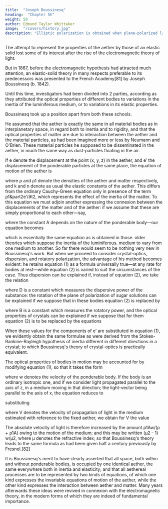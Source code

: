 ```yaml
---
title:  "Joseph Boussinesq"
heading:  "Chapter 5h"
weight: 50
author: Edmund Taylor Whittaker
image:  "/covers/history.jpg"
description: "Elliptic polarization is obtained when plane-polarized light is totally reflected at the surface of a transparent body."
---
```



The attempt to represent the properties of the aether by those of an elastic solid lost some of its interest after the rise of the electromagnetic theory of light.

But in 1867, before the electromagnetic hypothesis had attracted much attention, an elastic-solid theory in many respects preferable to its predecessors was presented to the French Academy[81] by Joseph Boussinesq (b. 1842). 

Until this time, investigators had been divided into 2 parties, according as they attributed the optical properties of different bodies to variations in the inertia of the luminiferous medium, or to variations in its elastic properties. 

Boussinesq took up a position apart from both these schools. 

He assumed that the aether is exactly the same in all material bodies as in interplanetary space, in regard both to inertia and to rigidity, and that the optical properties of matter are due to interaction between the aether and the material particles, as had been imagined more or less by Neumann and O'Brien. These material particles he supposed to be disseminated in the aether, in much the same way as dust-particles floating in the air.

If e denote the displacement at the point (x, y, z) in the aether, and e′ the displacement of the ponderable particles at the same place, the equation of motion of the aether is


where ρ and ρ1 denote the densities of the aether and matter respectively, and k and n denote as usual the elastic constants of the aether. This differs from the ordinary Cauchy-Green equation only in presence of the term ρ1&part2e′/∂t2, which represents the effect of the inertia of the matter. To this equation we must adjoin another expressing the connexion between the displacements of the matter and of the aether: if we assume that these are simply proportional to each other—say,

where the constant A depends on the nature of the ponderable body—our equation becomes

which is essentially the same equation as is obtained in those. older theories which suppose the inertia of the luminiferous. medium to vary from one medium to another. So far there would seem to be nothing very new in Boussinesq's work. But when we proceed to consider crystal-optics, dispersion, and rotatory polarization, the advantage of his method becomes evident: he retains equation (1) as a formula universally true—at any rate for bodies at rest—while equation (2) is varied to suit the circumstances of the case. Thus dispersion can be explained if, instead of equation (2), we take the relation


where D is a constant which measures the dispersive power of the substance: the rotation of the plane of polarization of sugar solutions can be explained if we suppose that in these bodies equation (2) is replaced by

where B is a constant which measures the rotatory power, and the optical properties of crystals can be explained if we suppose that for them equation (2) is to be replaced by the equations

When these values for the components of e′ are substituted in equation (1), we evidently obtain the same formulae as were derived from the Stokes-Rankine-Rayleigh hypothesis of inertia different in different directions in a crystal; to which Boussinesq's theory of crystal-optics is practically equivalent.

The optical properties of bodies in motion may be accounted for by modifying equation (1), so that it takes the form

where w denotes the velocity of the ponderable body. If the body is an ordinary isotropic one, and if we consider light propagated parallel to the axis of z, in a medium moving in that direction; the light-vector being parallel to the axis of x, the equation reduces to

substituting

where V denotes the velocity of propagation of light in the medium estimated with reference to the fixed aether, we obtain for V the value

The absolute velocity of light is therefore increased by the amount ρ1Aw/(ρ + ρ1A) owing to the motion of the medium; and this may be written (μ2 - 1) w/μ2, where μ denotes the refractive index; so that Boussinesq's theory leads to the same formula as had been given half a century previously by Fresnel.[82]

It is Boussinesq's merit to have clearly asserted that all space, both within and without ponderable bodies, is occupied by one identical aether, the same everywhere both in inertia and elasticity; and that all aethereal processes are to be represented by two kinds of equations, of which one kind expresses the invariable equations of motion of the aether, while the other kind expresses the interaction between aether and matter. Many years afterwards these ideas were revived in connexion with the electromagnetic theory, in the modern forms of which they are indeed of fundamental importance.
